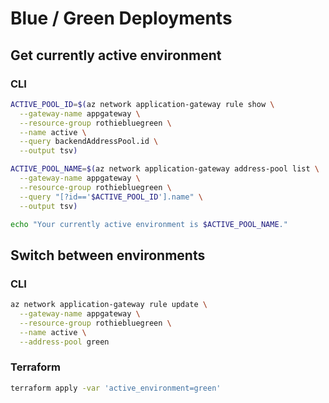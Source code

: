 # Blue / Green Deployments


## Get currently active environment

### CLI

```bash
ACTIVE_POOL_ID=$(az network application-gateway rule show \
  --gateway-name appgateway \
  --resource-group rothiebluegreen \
  --name active \
  --query backendAddressPool.id \
  --output tsv)

ACTIVE_POOL_NAME=$(az network application-gateway address-pool list \
  --gateway-name appgateway \
  --resource-group rothiebluegreen \
  --query "[?id=='$ACTIVE_POOL_ID'].name" \
  --output tsv)

echo "Your currently active environment is $ACTIVE_POOL_NAME."
```

## Switch between environments

### CLI

```bash
az network application-gateway rule update \
  --gateway-name appgateway \
  --resource-group rothiebluegreen \
  --name active \
  --address-pool green
```

### Terraform

```bash
terraform apply -var 'active_environment=green'
```
